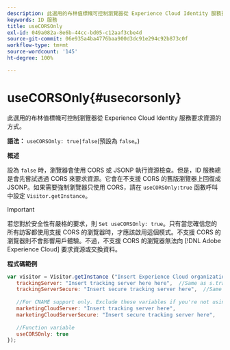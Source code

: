 ```yaml
---
description: 此選用的布林值標幟可控制瀏覽器從 Experience Cloud Identity 服務要求資源的方式。
keywords: ID 服務
title: useCORSOnly
exl-id: 049a082a-8e6b-44cc-bd05-c12aaf3cbe4d
source-git-commit: 06e935a4ba4776baa900d3dc91e294c92b873c0f
workflow-type: tm+mt
source-wordcount: '145'
ht-degree: 100%

---
```


# useCORSOnly{#usecorsonly}

此選用的布林值標幟可控制瀏覽器從 Experience Cloud Identity 服務要求資源的方式。

**語法：** `useCORSOnly: true|false`(預設為 `false`。)

**概述**

設為 `false` 時，瀏覽器會使用 CORS 或 JSONP 執行資源檢查。但是，ID 服務總是會先嘗試透過 CORS 來要求資源。它會在不支援 CORS 的舊版瀏覽器上回復成 JSONP。如果需要強制瀏覽器只使用 CORS，請在 `useCORSOnly:true` 函數呼叫中設定 `Visitor.getInstance`。

>[!IMPORTANT]
>
>若您對於安全性有嚴格的要求，則 `Set useCORSOnly: true`。只有當您確信您的所有訪客都使用支援 CORS 的瀏覽器時，才應該啟用這個模式。不支援 CORS 的瀏覽器則不會影響用戶體驗。不過，不支援 CORS 的瀏覽器無法向 [!DNL Adobe Experience Cloud] 要求資源或交換資料。

**程式碼範例**

```js
var visitor = Visitor.getInstance ("Insert Experience Cloud organization ID here",{ 
   trackingServer: "Insert tracking server here here",  //Same as s.trackingServer 
   trackingServerSecure: "Insert secure tracking server here",  //Same as s.trackingServerSecure 
 
   //For CNAME support only. Exclude these variables if you're not using CNAME 
   marketingCloudServer: "Insert tracking server here", 
   marketingCloudServerSecure: "Insert secure tracking server here", 
 
   //Function variable 
   useCORSOnly: true 
});
```
